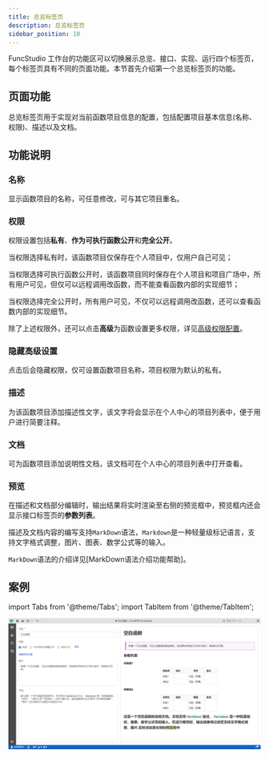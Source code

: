 ```yaml
---
title: 总览标签页
description: 总览标签页
sidebar_position: 10
---
```


FuncStudio 工作台的功能区可以切换展示总览、接口、实现、运行四个标签页，每个标签页具有不同的页面功能。本节首先介绍第一个总览标签页的功能。

## 页面功能

总览标签页用于实现对当前函数项目信息的配置，包括配置项目基本信息(名称、权限)、描述以及文档。

## 功能说明

### 名称

显示函数项目的名称，可任意修改，可与其它项目重名。

### 权限

权限设置包括**私有**、**作为可执行函数公开**和**完全公开**。

当权限选择私有时，该函数项目仅保存在个人项目中，仅用户自己可见；

当权限选择可执行函数公开时，该函数项目同时保存在个人项目和项目广场中，所有用户可见，但仅可以远程调用改函数，而不能查看函数内部的实现细节；

当权限选择完全公开时，所有用户可见，不仅可以远程调用改函数，还可以查看函数内部的实现细节。

除了上述权限外，还可以点击**高级**为函数设置更多权限，详见[高级权限配置](../../../center/index.md)。

### 隐藏高级设置 

点击后会隐藏权限，仅可设置函数项目名称，项目权限为默认的私有。

### 描述

为该函数项目添加描述性文字，该文字将会显示在个人中心的项目列表中，便于用户进行简要注释。

### 文档

可为函数项目添加说明性文档，该文档可在个人中心的项目列表中打开查看。

### 预览

在描述和文档部分编辑时，输出结果将实时渲染至右侧的预览框中，预览框内还会显示接口标签页的**参数列表**。

描述及文档内容的编写支持`MarkDown`语法，`Markdown`是一种轻量级标记语言，支持文字格式调整，图片、图表、数学公式等的输入。

`MarkDown`语法的介绍详见[MarkDown语法介绍功能帮助]。

## 案例

import Tabs from '@theme/Tabs';
import TabItem from '@theme/TabItem';

<Tabs>
<TabItem value="js" label="函数项目信息配置">

![函数配置](./1.png)

</TabItem>
</Tabs>

